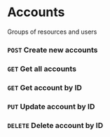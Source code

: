 # Accounts

Groups of resources and users 

### `POST` Create new accounts

### `GET` Get all accounts

### `GET` Get account by ID

### `PUT` Update account by ID

### `DELETE` Delete account by ID
